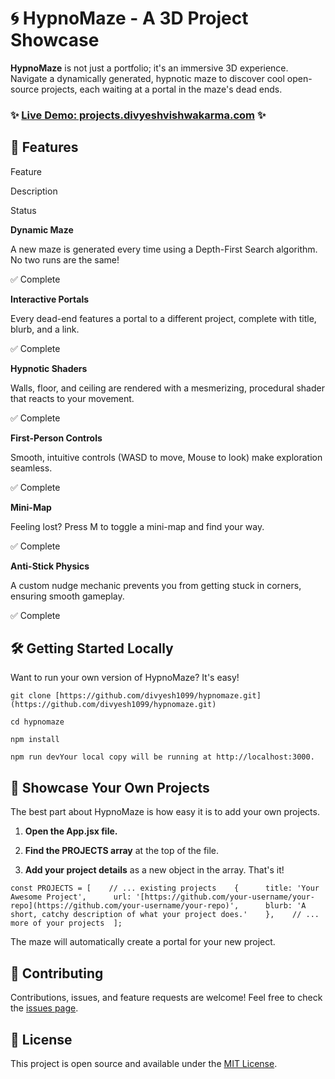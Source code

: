 🌀 HypnoMaze - A 3D Project Showcase
====================================

**HypnoMaze** is not just a portfolio; it's an immersive 3D experience. Navigate a dynamically generated, hypnotic maze to discover cool open-source projects, each waiting at a portal in the maze's dead ends.

### ✨ [**Live Demo: projects.divyeshvishwakarma.com**](https://www.google.com/search?q=https://projects.divyeshvishwakarma.com) ✨

🚀 Features
-----------

Feature

Description

Status

**Dynamic Maze**

A new maze is generated every time using a Depth-First Search algorithm. No two runs are the same!

✅ Complete

**Interactive Portals**

Every dead-end features a portal to a different project, complete with title, blurb, and a link.

✅ Complete

**Hypnotic Shaders**

Walls, floor, and ceiling are rendered with a mesmerizing, procedural shader that reacts to your movement.

✅ Complete

**First-Person Controls**

Smooth, intuitive controls (WASD to move, Mouse to look) make exploration seamless.

✅ Complete

**Mini-Map**

Feeling lost? Press M to toggle a mini-map and find your way.

✅ Complete

**Anti-Stick Physics**

A custom nudge mechanic prevents you from getting stuck in corners, ensuring smooth gameplay.

✅ Complete

🛠️ Getting Started Locally
---------------------------

Want to run your own version of HypnoMaze? It's easy!
```shell
git clone [https://github.com/divyesh1099/hypnomaze.git](https://github.com/divyesh1099/hypnomaze.git)

cd hypnomaze
    
npm install
    
npm run devYour local copy will be running at http://localhost:3000.
```    

🎨 Showcase Your Own Projects
-----------------------------

The best part about HypnoMaze is how easy it is to add your own projects.

1.  **Open the App.jsx file.**
    
2.  **Find the PROJECTS array** at the top of the file.
    
3.  **Add your project details** as a new object in the array. That's it!
    

```   // src/App.jsx  
const PROJECTS = [    // ... existing projects    {      title: 'Your Awesome Project',      url: '[https://github.com/your-username/your-repo](https://github.com/your-username/your-repo)',      blurb: 'A short, catchy description of what your project does.'    },    // ... more of your projects  ];
```

The maze will automatically create a portal for your new project.

🤝 Contributing
---------------

Contributions, issues, and feature requests are welcome! Feel free to check the [issues page](https://www.google.com/search?q=https://github.com/divyesh1099/hypnomaze/issues).

📜 License
----------

This project is open source and available under the [MIT License](https://www.google.com/search?q=LICENSE).